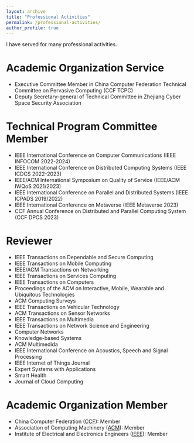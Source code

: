 ```yaml
---
layout: archive
title: "Professional Activities"
permalink: /professional-activities/
author_profile: true
---
```

I have served for many professional activities.

Academic Organization Service
======
* Executive Committee Member in China Computer Federation Technical Committee on Pervasive Computing (CCF TCPC)
* Deputy Secretary-general of Technical Committee in Zhejiang Cyber Space Security Association

Technical Program Committee Member
======
* IEEE International Conference on Computer Communications (IEEE INFOCOM 2022-2024)
* IEEE International Conference on Distributed Computing Systems (IEEE ICDCS 2022-2023)
* IEEE/ACM International Symposium on Quality of Service (IEEE/ACM IWQoS 2021/2023)
* IEEE International Conference on Parallel and Distributed Systems (IEEE ICPADS 2019/2022)
* IEEE International Conference on Metaverse (IEEE Metaverse 2023)
* CCF Annual Conference on Distributed and Parallel Computing System (CCF DPCS 2023)

Reviewer
======
* IEEE Transactions on Dependable and Secure Computing
* IEEE Transactions on Mobile Computing
* IEEE/ACM Transactions on Networking
* IEEE Transactions on Services Computing
* IEEE Transactions on Computers
* Proceedings of the ACM on Interactive, Mobile, Wearable and Ubiquitous Technologies
* ACM Computing Surveys
* IEEE Transactions on Vehicular Technology
* ACM Transactions on Sensor Networks
* IEEE Transactions on Multimedia
* IEEE Transactions on Network Science and Engineering
* Computer Networks
* Knowledge-based Systems
* ACM Multimedida
* IEEE International Conference on Acoustics, Speech and Signal Processing
* IEEE Internet of Things Journal
* Expert Systems with Applications
* Smart Health
* Journal of Cloud Computing

Academic Organization Member
======
* China Computer Federation ([CCF](https://www.ccf.org.cn/)): Member
* Association of Computing Machinery ([ACM](https://www.acm.org/)): Member
* Institute of Electrical and Electronics Engineers ([IEEE](https://www.ieee.org)): Member